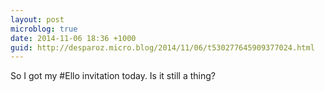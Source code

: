 ```yaml
---
layout: post
microblog: true
date: 2014-11-06 18:36 +1000
guid: http://desparoz.micro.blog/2014/11/06/t530277645909377024.html
---
```

So I got my #Ello invitation today. Is it still a thing?
